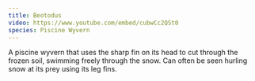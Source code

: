 ```yaml
---
title: Beotodus
video: https://www.youtube.com/embed/cubwCc2QSt0
species: Piscine Wyvern
---
```


A piscine wyvern that uses the sharp fin on its head to cut through the frozen soil, swimming freely through the snow.
Can often be seen hurling snow at its prey using its leg fins.
